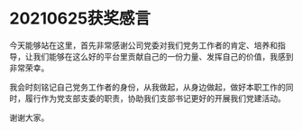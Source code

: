 # 20210625获奖感言

今天能够站在这里，首先非常感谢公司党委对我们党务工作者的肯定、培养和指导，让我们能够在这么好的平台里贡献自己的一份力量、发挥自己的价值，我感到非常荣幸。

我会时刻铭记自己党务工作者的身份，从我做起，从身边做起，做好本职工作的同时，履行作为党支部支委的职责，协助我们支部书记更好的开展我们党建活动。

谢谢大家。